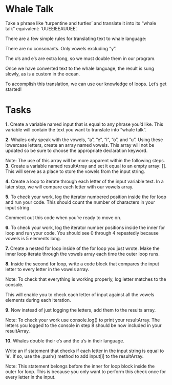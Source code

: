 # Whale Talk
Take a phrase like ‘turpentine and turtles’ and translate it into its “whale talk” equivalent: ‘UUEEIEEAUUEE’.

There are a few simple rules for translating text to whale language:

There are no consonants. Only vowels excluding “y”.

The u‘s and e‘s are extra long, so we must double them in our program.

Once we have converted text to the whale language, the result is sung slowly, as is a custom in the ocean.

To accomplish this translation, we can use our knowledge of loops. Let’s get started!

# Tasks

**1.** Create a variable named input that is equal to any phrase you’d like. This variable will contain the text you want to translate into “whale talk”.

**2.** Whales only speak with the vowels, “a”, “e”, “i”, “o”, and “u”. Using these lowercase letters, create an array named vowels. This array will not be updated so be sure to choose the appropriate declaration keyword.

Note: The use of this array will be more apparent within the following steps.
**3.** Create a variable named resultArray and set it equal to an empty array: []. This will serve as a place to store the vowels from the input string.

**4.** Create a loop to iterate through each letter of the input variable text. In a later step, we will compare each letter with our vowels array.

**5.** To check your work, log the iterator numbered position inside the for loop and run your code. This should count the number of characters in your input string.

Comment out this code when you’re ready to move on.

**6.** To check your work, log the iterator number positions inside the inner for loop and run your code. You should see 0 through 4 repeatedly because vowels is 5 elements long.

**7.** Create a nested for loop inside of the for loop you just wrote. Make the inner loop iterate through the vowels array each time the outer loop runs.

**8.** Inside the second for loop, write a code block that compares the input letter to every letter in the vowels array.

Note: To check that everything is working properly, log letter matches to the console.

This will enable you to check each letter of input against all the vowels elements during each iteration.

**9.** Now instead of just logging the letters, add them to the results array.

Note: To check your work use console.log() to print your resultArray. The letters you logged to the console in step 8 should be now included in your resultArray.

**10.** Whales double their e‘s and the u‘s in their language.

Write an if statement that checks if each letter in the input string is equal to 'e'. If so, use the .push() method to add input[i] to the resultArray.

Note: This statement belongs before the inner for loop block inside the outer for loop. This is because you only want to perform this check once for every letter in the input.

